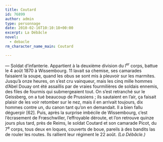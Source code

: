 ```yaml
---
title: Coutard
id: 76899
author: admin
type: personnage
date: 2010-02-16T10:10:18+00:00
excerpt: La Débâcle
novel:
  - debacle
rm_character_name_main: Coutard

---
```

— Soldat d&rsquo;infanterie. Appartient à la deuxième division du l<sup>er</sup> corps, battue le 4 août 1870 à Wissembourg. 11 lavait sa chemise, ses camarades faisaient la soupe, quand les obus se sont mis à pleuvoir sur les marmites. Jusqu&rsquo;à onze heures, on s&rsquo;est cru vainqueur, mais les cinq mille hommes d&rsquo;Abel Douay ont été assaillis par de vraies fourmilières de soldais ennemis, des files de fourmis qui submergeaient tout. On s&rsquo;est retranché sur le Geissberg, on a tué beaucoup de Prussiens ; ils sautaient en l&rsquo;air, ça faisait plaisir de les voir retomber sur le nez, mais il en arrivait toujours, dix hommes contre un, du canon tant qu&rsquo;on en demandait. Il a bien fallu déguerpir [62]. Puis, après la surprise imbécile de Wissembourg, c&rsquo;est l&rsquo;écrasement de Frœschwiller, l&rsquo;effroyable déroute, et l&rsquo;on retrouve quinze jours plus tard, près de Reims, le soldat Coutard et son camarade Picot, du 7<sup>e</sup> corps, tous deux en loques, couverts de boue, pareils à des bandits las de rouler les routes. Ils rallient leur régiment le 22 août. _(La Débâcle.)_